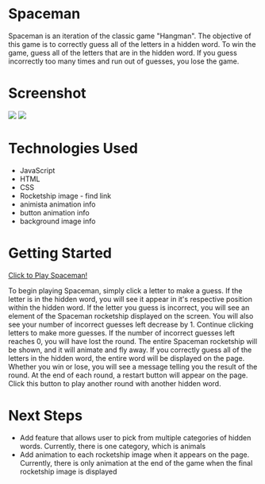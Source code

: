 # Spaceman
Spaceman is an iteration of the classic game "Hangman". The objective of this game is to correctly guess all of the letters in a hidden word. To win the game, guess all of the letters that are in the hidden word. If you guess incorrectly too many times and run out of guesses, you lose the game.

# Screenshot

<img src="https://i.imgur.com/HaCVMKB.png">
<img src="https://i.imgur.com/RoKfz0J.png">

# Technologies Used

- JavaScript
- HTML
- CSS
- Rocketship image - find link
- animista animation info
- button animation info
- background image info

# Getting Started

[Click to Play Spaceman!](https://mbalzano19.github.io/Spaceman/)

To begin playing Spaceman, simply click a letter to make a guess. If the letter is in the hidden word, you will see it appear in it's respective position within the hidden word. If the letter you guess is incorrect, you will see an element of the Spaceman rocketship displayed on the screen. You will also see your number of incorrect guesses left decrease by 1. Continue clicking letters to make more guesses. If the number of incorrect guesses left reaches 0, you will have lost the round. The entire Spaceman rocketship will be shown, and it will animate and fly away. If you correctly guess all of the letters in the hidden word, the entire word will be displayed on the page. Whether you win or lose, you will see a message telling you the result of the round. At the end of each round, a restart button will appear on the page. Click this button to play another round with another hidden word.

# Next Steps

- Add feature that allows user to pick from multiple categories of hidden words. Currently, there is one category, which is animals
- Add animation to each rocketship image when it appears on the page. Currently, there is only animation at the end of the game when the final rocketship image is displayed